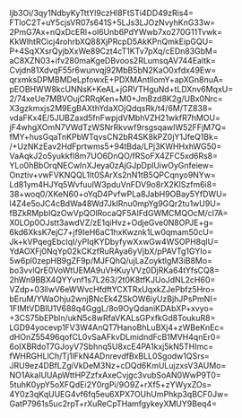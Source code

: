 ljb3Oi/3qy1NdbyKyTttYl9czHl8FtSTi4DD49zRis4=
FTloC2T+uY5cjsVR07s641S+5LJs3LJOzNvyhKnG33w=
2PmG7Ax+nQxDcERl+ol6Unb6PdYWwb7xo270G11Tvwk=
KkWlhtRCicj4rohrbXQ88XjPRcpD5AkKPnQmkEipGQU=
P+4SqXXsrQyjbXxWe89Czt4cT1KTv7pXq/cEDn83GbM=
aC8XZN03+ifv280maKgeDBvoos2RLumsqAV744Ealtk=
Cvjdn81XdvqF55r6wunvqj92MbB5bN2KaO0xfdx49Ew=
qrxmksDPMBMDeLpfowxE+PDXMAntIlomY+apXGn8nuA=
pEOBHWW8kcUNNsK+KeAL+jGRVTHguNd+tLDXnv6MqxU=
2/74xeUe7MBVOujCRRqKen+M0+JmBzd8K2g/UBx0Nrc=
X3gzkmxjs2M9EgBAXthYdaXOjQdqsRk/t4/6M/TZ838=
vdaFKx4E/5JUBZaxd5fnFwpjdVMbhVZH21wkfR7hMOU=
jF4whgXOmN7VWdTzWSNrRkvwf9rsgsqawIW52FFjM7Q=
fMY+husGqaTnKPbWTqvsCN2bR4SK8kPZ0jY1JfeQ1Bk=
/+UzNKzEav2HdFprtwms5+94tBda/LPj3KWHHxhWG50=
VaAqkJ2o5yukkfI8m7UO6DnQO/fRSoFX4ZFC5xd6Rs8=
YLo0hBbOrqNECwInXJeya0zAjGJpDplUiwOyGnfeiew=
Onztiv+vwFVKNQQL1It0SArXs2nN1tB5QPCqnyo9NYw=
Ld81ym4HJYq5WvfuulW3pduVnFDV9o8rX2KlSzfm6i8=
38+woq0/XKeN60+oYqD4PvfwPLa8JabH9OBay5YfDWU=
l4Z4e5oJC4cBdWa48Wd7JklRnu0mpYg9GQr2tu1wU9U=
fBZkRMpbIQzOwVpQOlRocaQF5AIFdGWMCMQOcM/cl7A=
X0LOp0OJstt3awdVZ/zE1qiHvz+OdjeGve0N8OPJE+g=
6kd6XksK7ejC7+jf9IeH6aC1hxKwznk1Lw0qmam50cU=
Jk+kVPqegEbclqI/yPIqKYDbyfywXxwGw4WSOPH8qlU=
YdAOXFj0NqYp02kCKzfRuRAya6yVjbX/pPAVTg1GYIo=
5w6pl0zepHB9gZF9p/MJFQhQ/ujLaZoyktlgM3iB8Mo=
bo3vvlQrE0VoWtUEMA9uVHKuyVVz0DjRKa64tYfsCQ8=
2hWn9BBX4QYYvnf1s7L263/2t0K8tfKJUoJdNL2cH60=
VZdp+03llwV6eWWvcHfdftYCXTRxUqxkZJePbfz5Hro=
bEruM/YWaOhju2wnjBNcEk4ZSkOW6iyUzBjhJPsPmNI=
1FIMtVDBlU1V688q4GggL/8o9OyQdaniKDAbXP+xvyo=
+3CS75bEPbln/ukN5c8wRfaVKALsGPxfkGd8ToukuR8=
LGD94yocevp1FV3W4AnQT7HanoBhLuBXj4+zWBeKnEc=
dHOnZ55496qofCL0vSaAFkvDLmidndFcB1MVH4qnEr0=
6oIXBRdoT7GJoyV7Sbhnq5U8xcE4PA1kxj5kN5THImc=
fWHRGHLlCh/Tj1lFkN4ADnrevdfBxBLL0Sgodw1QSrs=
JRU9ez4DBfLZgiVkDeM3Nz+cDQd6KmULujzxsV3AUMo=
NO1AkaIUUApWttHPZzfxAxeCvjgc3vubSoAN0WwP9T0=
5tuhK0ypY5oXFQdEi2Y0rgPi/9O9Z+rXf5+zYWyxZOs=
4Y0z3qKqUUEG4vf6fq5eu6XPX7OUhUmPhkp3qBCF0Jw=
GatP7961s5uc2rpT+rXuReCpTHamfgykeyXMUY9Beq4=
